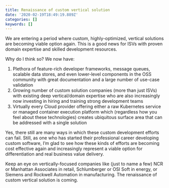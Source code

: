 ```yaml
---
title: Renaissance of custom vertical solution
date: '2020-02-19T18:49:19.889Z'
categories: []
keywords: []
---
```


We are entering a period where custom, highly-optimized, vertical solutions are becoming viable option again. This is a good news for ISVs with proven domain expertise and skilled development resources.

Why do I think so? We now have:

1. Plethora of feature-rich developer frameworks, message queues, scalable data stores, and even lower-level components in the OSS community with great documentation and a large number of use-case validation
2. Growing number of custom solution companies (more than just ISVs) with existing deep vertical/domain expertise who are also increasingly now investing in hiring and training strong development teams
3. Virtually every Cloud provider offering either a raw Kubernetes service or managed container execution platform which (regardless how you feel about these technologies) creates ubiquitous surface area that can be addressed with a single solution

Yes, there still are many ways in which these custom development efforts can fail. Still, as one who has started their professional career developing custom software, I’m glad to see how these kinds of efforts are becoming cost effective again and increasingly represent a viable option for differentiation and real business value delivery.

Keep an eye on vertically-focused companies like (just to name a few) NCR or Manhattan Associates in retail, Schlumberger or OSI Soft in energy, or Siemens and Rockwell Automation in manufacturing. The renaissance of custom vertical solution is coming.